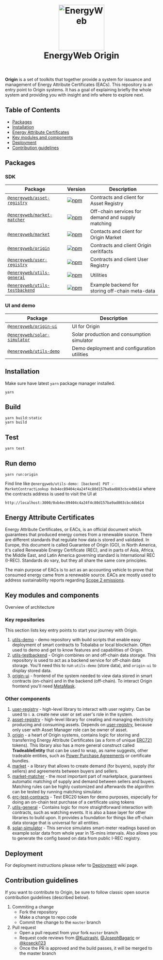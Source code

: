<h1 align="center">
  <br>
  <a href="https://www.energyweb.org/"><img src="https://www.energyweb.org/wp-content/uploads/2019/04/logo-brand.png" alt="EnergyWeb" width="150"></a>
  <br>
  EnergyWeb Origin
  <br>
  <br>
</h1>

**Origin** is a set of toolkits that together provide a system for issuance and management of Energy Attribute Certificates (EACs). This repository is an entry point to Origin systems. It has a goal of explaining briefly the whole system and providing you with insight and info where to explore next.

## Table of Contents
- [Packages](#packages)
- [Installation](#installation)
- [Energy Attribute Certificates](#energy-attribute-certificates)
- [Key modules and components](#key-modules-and-components)
- [Deployment](#deployment)
- [Contribution guidelines](#contribution-guidelines)

## Packages

### SDK

| Package | Version | Description |
| --- | --- | --- |
| [`@energyweb/asset-registry`](/packages/asset-registry) | [![npm](https://img.shields.io/npm/v/@energyweb/asset-registry.svg)](https://www.npmjs.com/package/@energyweb/asset-registry) | Contracts and client for Asset Registry |
| [`@energyweb/market-matcher`](/packages/market-matcher) | [![npm](https://img.shields.io/npm/v/@energyweb/market-matcher.svg)](https://www.npmjs.com/package/@energyweb/market-matcher) | Off-chain services for demand and supply matching |
| [`@energyweb/market`](/packages/market) | [![npm](https://img.shields.io/npm/v/@energyweb/market.svg)](https://www.npmjs.com/package/@energyweb/market) | Contacts and client for Origin Market |
| [`@energyweb/origin`](/packages/origin) | [![npm](https://img.shields.io/npm/v/@energyweb/origin.svg)](https://www.npmjs.com/package/@energyweb/origin) | Contracts and client Origin ceritifacts |
| [`@energyweb/user-registry`](/packages/user-registry) | [![npm](https://img.shields.io/npm/v/@energyweb/user-registry.svg)](https://www.npmjs.com/package/@energyweb/user-registry) | Contracts and client User Registry |
| [`@energyweb/utils-general`](/packages/utils-general) | [![npm](https://img.shields.io/npm/v/@energyweb/utils-general.svg)](https://www.npmjs.com/package/@energyweb/utils-general) | Utilities |
| [`@energyweb/utils-testbackend`](/packages/utils-testbackend) | [![npm](https://img.shields.io/npm/v/@energyweb/utils-testbackend.svg)](https://www.npmjs.com/package/@energyweb/utils-testbackend) | Example backend for storing off-chain meta-data |

### UI and demo

| Package | Description |
| --- | --- |
| [`@energyweb/origin-ui`](/packages/origin-ui) | UI for Origin |
| [`@energyweb/solar-simulator`](/packages/solar-simulator) | Solar production and consumption simulator |
| [`@energyweb/utils-demo`](/packages/utils-demo) | Demo deployment and configuration utilities |

## Installation

Make sure have latest `yarn` package manager installed.

```shell
yarn
```

## Build

```shell
yarn build:static
yarn build
```

## Test

```shell
yarn test
```

## Run demo

```shell
yarn run:origin
```

Find line like `@energyweb/utils-demo: [backend] PUT - MarketContractLookup 0xb4ec89404c4a24f4c80d157ba9ad803cbc4db614` where the contracts address is used to visit the UI at

`http://localhost:3000/0xb4ec89404c4a24f4c80d157ba9ad803cbc4db614`

## Energy Attribute Certificates
Energy Attribute Certificates, or EACs, is an official document which guarantees that produced energy comes from a renewable source. There are different standards that regulate how data is stored and validated. In Europe, this document is called Guarantee of Origin (GO), in North America, it's called Renewable Energy Certificate (REC), and in parts of Asia, Africa, the Middle East, and Latin America governing standard is International REC (I-REC). Standards do vary, but they all share the same core principles. 

The main purpose of EACs is to act as an accounting vehicle to prove that consumed energy came from a renewable source. EACs are mostly used to address sustainability reports regarding [Scope 2 emissions](https://en.wikipedia.org/wiki/Carbon_emissions_reporting#Scope_2:_Electricity_indirect_GHG_emissions).

## Key modules and components
Overview of architecture

### Key repositories

This section lists key entry points to start your journey with Origin. 

1. [utils-demo](https://github.com/energywebfoundation/origin/tree/master/packages/utils-demo) - demo repository with build scripts that enable easy deployment of smart contracts to Tobalaba or local blockchain. Often used to demo and get to know features and capabilities of Origin. 
2. [utils-testbackend](https://github.com/energywebfoundation/origin/tree/master/packages/utils-testbackend) - Origin combines on and off-chain data storage. This repository is used to act as a backend service for off-chain data storage. You'll need this to run `utils-demo` (store data), and `origin-ui` to display stored data. 
3. [origin-ui](https://github.com/energywebfoundation/origin/tree/master/packages/origin-ui) - frontend of the system needed to view data stored in smart contracts (on-chain) and in the backend (off-chain). To interact Origin frontend you'll need [MetaMask](https://metamask.io).

### Other components

1. [user-registry](https://github.com/energywebfoundation/origin/tree/master/packages/user-registry) - high-level library to interact with user registry. Can be used to i. a. create new user or set user's role in the system.
2. [asset-registry](https://github.com/energywebfoundation/origin/tree/master/packages/asset-registry) - high-level library for creating and managing electricity producing and consuming assets. Depends on [user-registry](https://github.com/energywebfoundation/origin/tree/master/packages/user-registry), because only user with Asset Manager role can be owner of asset. 
3. [origin](https://github.com/energywebfoundation/origin/tree/master/packages/origin) - a heart of Origin systems, contains logic for storing and transferring Energy Attribute Certificates (as a form of unique [ERC721](http://erc721.org/) tokens). This library also has a more general construct called **TradeableEntity** that can be used to wrap, as name suggests, other tradeable entities, such as [Power Purchase Agreements](https://en.wikipedia.org/wiki/Power_purchase_agreement) or certificate bundles.
4. [market](https://github.com/energywebfoundation/origin/tree/master/packages/market) - a library that allows to create demand (for buyers), supply (for sellers) and agreements between buyers and sellers.
5. [market-matcher](https://github.com/energywebfoundation/origin/tree/master/packages/market-matcher) - the most important part of marketplace, guarantees automatic matching of supply and demand between sellers and buyers. Matching rules can be highly customized and afterwards the algorithm can be tested by running matching simulator.
6. [erc-test-contracts](https://github.com/energywebfoundation/origin/tree/master/packages/erc-test-contracts) - Test ERC20 token for demo purposes, especially for doing an on-chain test purchase of a certificate using tokens
7. [utils-general](https://github.com/energywebfoundation/origin/tree/master/packages/utils-general) - Contains logic for more straightforward interaction with contracts, such as watching events. It is also a base layer for other libraries to build upon. It provides a foundation for things like off-chain data storage that is universal for all entities.
8. [solar-simulator](https://github.com/energywebfoundation/origin/tree/master/packages/solar-simulator) - This service simulates smart-meter readings based on example solar data from whole year in 15-mins intervals. Also allows you to generate the config based on data from public I-REC registry.

## Deployment

For deployment instructions please refer to [Deployment](https://github.com/energywebfoundation/origin/wiki/Origin-Deployment) wiki page.

## Contribution guidelines

If you want to contribute to Origin, be sure to follow classic open source contribution guidelines (described below).

1. Commiting a change
    - Fork the repository
    - Make a change to repo code
    - Commit the change to the `master` branch
2. Pull request
    - Open a pull request from your fork `master` branch
    - Request code reviews from [@Kuzirashi](https://github.com/Kuzirashi), [@JosephBagaric](https://github.com/JosephBagaric) or [@kosecki123](https://github.com/kosecki123)
    - Once the PR is approved and the build passes, it will be merged to the master branch
